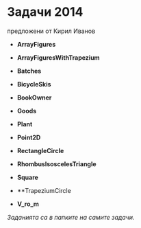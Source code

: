 Задачи 2014
========
предложени от Кирил Иванов

- **ArrayFigures**

- **ArrayFiguresWithTrapezium**

- **Batches**

- **BicycleSkis**

- **BookOwner**

- **Goods**

- **Plant**

- **Point2D**

- **RectangleCircle**

- **RhombusIsoscelesTriangle**

- **Square**

- **TrapeziumCircle

- **V_ro_m**

*Заданията са в папките на самите задачи.*